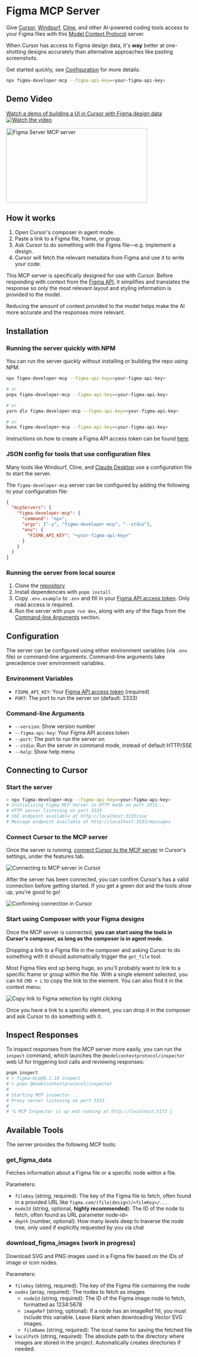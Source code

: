# Figma MCP Server

Give [Cursor](https://cursor.sh/), [Windsurf](https://codeium.com/windsurf), [Cline](https://cline.bot/), and other AI-powered coding tools access to your Figma files with this [Model Context Protocol](https://modelcontextprotocol.io/introduction) server.

When Cursor has access to Figma design data, it's **way** better at one-shotting designs accurately than alternative approaches like pasting screenshots.

Get started quickly, see [Configuration](#configuration) for more details:

```bash
npx figma-developer-mcp --figma-api-key=<your-figma-api-key>
```

## Demo Video

[Watch a demo of building a UI in Cursor with Figma design data](https://youtu.be/6G9yb-LrEqg)
[![Watch the video](https://img.youtube.com/vi/6G9yb-LrEqg/maxresdefault.jpg)](https://youtu.be/6G9yb-LrEqg)

<a href="https://glama.ai/mcp/servers/kcftotr525"><img width="380" height="200" src="https://glama.ai/mcp/servers/kcftotr525/badge" alt="Figma Server MCP server" /></a>

## How it works

1. Open Cursor's composer in agent mode.
1. Paste a link to a Figma file, frame, or group.
1. Ask Cursor to do something with the Figma file—e.g. implement a design.
1. Cursor will fetch the relevant metadata from Figma and use it to write your code.

This MCP server is specifically designed for use with Cursor. Before responding with context from the [Figma API](https://www.figma.com/developers/api), it simplifies and translates the response so only the most relevant layout and styling information is provided to the model.

Reducing the amount of context provided to the model helps make the AI more accurate and the responses more relevant.

## Installation

### Running the server quickly with NPM

You can run the server quickly without installing or building the repo using NPM:

```bash
npx figma-developer-mcp --figma-api-key=<your-figma-api-key>

# or
pnpx figma-developer-mcp --figma-api-key=<your-figma-api-key>

# or
yarn dlx figma-developer-mcp --figma-api-key=<your-figma-api-key>

# or
bunx figma-developer-mcp --figma-api-key=<your-figma-api-key>
```

Instructions on how to create a Figma API access token can be found [here](https://help.figma.com/hc/en-us/articles/8085703771159-Manage-personal-access-tokens).

### JSON config for tools that use configuration files

Many tools like Windsurf, Cline, and [Claude Desktop](https://claude.ai/download) use a configuration file to start the server.

The `figma-developer-mcp` server can be configured by adding the following to your configuration file:

```json
{
  "mcpServers": {
    "figma-developer-mcp": {
      "command": "npx",
      "args": ["-y", "figma-developer-mcp", "--stdio"],
      "env": {
        "FIGMA_API_KEY": "<your-figma-api-key>"
      }
    }
  }
}
```

### Running the server from local source

1. Clone the [repository](https://github.com/GLips/Figma-Context-MCP)
2. Install dependencies with `pnpm install`
3. Copy `.env.example` to `.env` and fill in your [Figma API access token](https://help.figma.com/hc/en-us/articles/8085703771159-Manage-personal-access-tokens). Only read access is required.
4. Run the server with `pnpm run dev`, along with any of the flags from the [Command-line Arguments](#command-line-arguments) section.

## Configuration

The server can be configured using either environment variables (via `.env` file) or command-line arguments. Command-line arguments take precedence over environment variables.

### Environment Variables

- `FIGMA_API_KEY`: Your [Figma API access token](https://help.figma.com/hc/en-us/articles/8085703771159-Manage-personal-access-tokens) (required)
- `PORT`: The port to run the server on (default: 3333)

### Command-line Arguments

- `--version`: Show version number
- `--figma-api-key`: Your Figma API access token
- `--port`: The port to run the server on
- `--stdio`: Run the server in command mode, instead of default HTTP/SSE
- `--help`: Show help menu

## Connecting to Cursor

### Start the server

```bash
> npx figma-developer-mcp --figma-api-key=<your-figma-api-key>
# Initializing Figma MCP Server in HTTP mode on port 3333...
# HTTP server listening on port 3333
# SSE endpoint available at http://localhost:3333/sse
# Message endpoint available at http://localhost:3333/messages
```

### Connect Cursor to the MCP server

Once the server is running, [connect Cursor to the MCP server](https://docs.cursor.com/context/model-context-protocol) in Cursor's settings, under the features tab.

![Connecting to MCP server in Cursor](./docs/cursor-MCP-settings.png)

After the server has been connected, you can confirm Cursor's has a valid connection before getting started. If you get a green dot and the tools show up, you're good to go!

![Confirming connection in Cursor](./docs/verify-connection.png)

### Start using Composer with your Figma designs

Once the MCP server is connected, **you can start using the tools in Cursor's composer, as long as the composer is in agent mode.**

Dropping a link to a Figma file in the composer and asking Cursor to do something with it should automatically trigger the `get_file` tool.

Most Figma files end up being huge, so you'll probably want to link to a specific frame or group within the file. With a single element selected, you can hit `CMD + L` to copy the link to the element. You can also find it in the context menu:

![Copy link to Figma selection by right clicking](./docs/figma-copy-link.png)

Once you have a link to a specific element, you can drop it in the composer and ask Cursor to do something with it.

## Inspect Responses

To inspect responses from the MCP server more easily, you can run the `inspect` command, which launches the `@modelcontextprotocol/inspector` web UI for triggering tool calls and reviewing responses:

```bash
pnpm inspect
# > figma-mcp@0.1.10 inspect
# > pnpx @modelcontextprotocol/inspector
#
# Starting MCP inspector...
# Proxy server listening on port 3333
#
# 🔍 MCP Inspector is up and running at http://localhost:5173 🚀
```

## Available Tools

The server provides the following MCP tools:

### get_figma_data

Fetches information about a Figma file or a specific node within a file.

Parameters:

- `fileKey` (string, required): The key of the Figma file to fetch, often found in a provided URL like `figma.com/(file|design)/<fileKey>/...`
- `nodeId` (string, optional, **highly recommended**): The ID of the node to fetch, often found as URL parameter node-id=<nodeId>
- `depth` (number, optional): How many levels deep to traverse the node tree, only used if explicitly requested by you via chat

### download_figma_images (work in progress)

Download SVG and PNG images used in a Figma file based on the IDs of image or icon nodes.

Parameters:

- `fileKey` (string, required): The key of the Figma file containing the node
- `nodes` (array, required): The nodes to fetch as images
  - `nodeId` (string, required): The ID of the Figma image node to fetch, formatted as 1234:5678
  - `imageRef` (string, optional): If a node has an imageRef fill, you must include this variable. Leave blank when downloading Vector SVG images.
  - `fileName` (string, required): The local name for saving the fetched file
- `localPath` (string, required): The absolute path to the directory where images are stored in the project. Automatically creates directories if needed.
